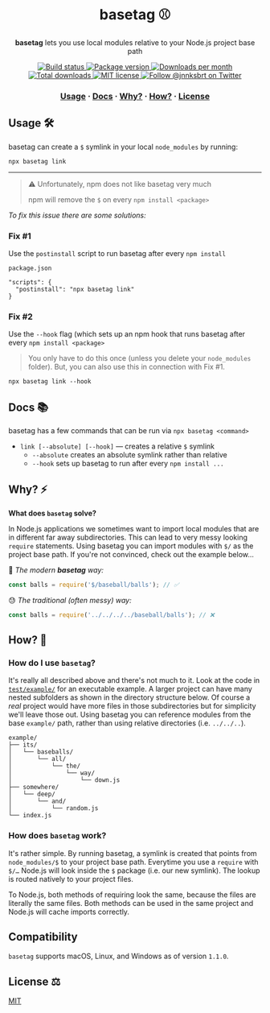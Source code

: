 <h1 align="center" style="font-weight: bold !important">basetag ⚾️</h1>

<p align="center">
  <strong>basetag</strong> lets you use local modules relative to your Node.js project base path
</p>

<p align="center">
  <a href="https://github.com/janniks/basetag/actions">
    <img src="https://github.com/janniks/basetag/workflows/build/badge.svg" alt="Build status" />
  </a>
  <a href="https://www.npmjs.org/package/basetag">
    <img src="https://img.shields.io/npm/v/basetag.svg" alt="Package version" />
  </a>
  <a href="https://npmcharts.com/compare/basetag?minimal=true">
    <img src="https://img.shields.io/npm/dm/basetag.svg" alt="Downloads per month" />
  </a>
  <a href="https://npmcharts.com/compare/basetag?minimal=true">
    <img src="https://img.shields.io/npm/dt/basetag.svg" alt="Total downloads" />
  </a>
  <a href="https://github.com/janniks/basetag/blob/master/LICENSE">
    <img src="https://img.shields.io/badge/license-MIT-blue.svg" alt="MIT license" />
  </a>
  <a href="https://twitter.com/intent/follow?screen_name=jnnksbrt">
    <img src="https://img.shields.io/twitter/follow/jnnksbrt.svg?label=Follow%20@jnnksbrt" alt="Follow @jnnksbrt on Twitter" />
  </a>
</p>

<h3 align="center">
  <a href="#usage-">Usage</a>
  <span> · </span>
  <a href="#docs-">Docs</a>
  <span> · </span>
  <a href="#why-%EF%B8%8F">Why?</a>
  <span> · </span>
  <a href="#how-">How?</a>
  <span> · </span>
  <a href="#license-%EF%B8%8F">License</a>
</h3>

## Usage 🛠

basetag can create a `$` symlink in your local `node_modules` by running:

```
npx basetag link
```

---

> ⚠️ Unfortunately, npm does not like basetag very much
>
> npm will remove the `$` on every `npm install <package>`

_To fix this issue there are some solutions:_

### Fix #1

Use the `postinstall` script to run basetag after every `npm install`

`package.json`

```
"scripts": {
  "postinstall": "npx basetag link"
}
```

### Fix #2

Use the `--hook` flag (which sets up an npm hook that runs basetag after every `npm install <package>`

> You only have to do this once (unless you delete your `node_modules` folder).
> But, you can also use this in connection with Fix #1.

```
npx basetag link --hook
```

## Docs 📚

basetag has a few commands that can be run via `npx basetag <command>`

- `link [--absolute] [--hook]` — creates a relative `$` symlink
  - `--absolute` creates an absolute symlink rather than relative
  - `--hook` sets up basetag to run after every `npm install ...`

## Why? ⚡️

**What does `basetag` solve?**

In Node.js applications we sometimes want to import local modules that are in different far away subdirectories.
This can lead to very messy looking `require` statements.
Using basetag you can import modules with `$/` as the project base path.
If you're not convinced, check out the example below...

🤯 _The modern **basetag** way:_

```js
const balls = require('$/baseball/balls'); // ✅
```

😓 _The traditional (often messy) way:_

```js
const balls = require('../../../../baseball/balls'); // ❌
```

## How? 💭

### How do I use `basetag`?

It's really all described above and there's not much to it.
Look at the code in [`test/example/`](test/example/) for an executable example.
A larger project can have many nested subfolders as shown in the directory structure below.
Of course a _real_ project would have more files in those subdirectories but for simplicity we'll leave those out.
Using basetag you can reference modules from the base `example/` path, rather than using relative directories (i.e. `../../..`).

```
example/
├── its/
│   └── baseballs/
│       └── all/
│           └── the/
│               └── way/
│                   └── down.js
├── somewhere/
│   └── deep/
│       └── and/
│           └── random.js
└── index.js
```

### How does `basetag` work?

It's rather simple.
By running basetag, a symlink is created that points from `node_modules/$` to your project base path.
Everytime you use a `require` with `$/…` Node.js will look inside the `$` package (i.e. our new symlink).
The lookup is routed natively to your project files.

To Node.js, both methods of requiring look the same, because the files are literally the same files.
Both methods can be used in the same project and Node.js will cache imports correctly.

## Compatibility

`basetag` supports macOS, Linux, and Windows as of version `1.1.0`.

## License ⚖️

[MIT](LICENSE)
